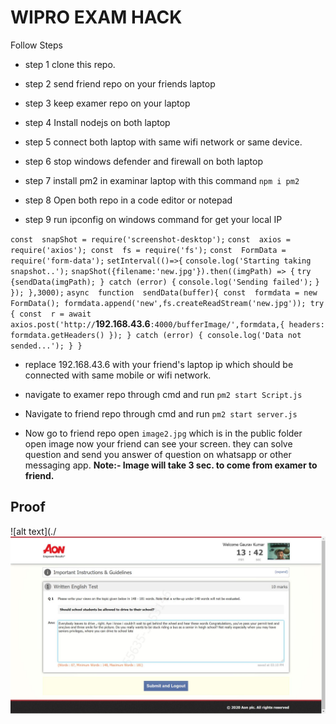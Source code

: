 # WIPRO EXAM HACK

Follow Steps

- step 1 clone this repo.

- step 2 send friend repo on your friends laptop

- step 3 keep examer repo on your laptop

-  step 4 Install nodejs on both laptop

- step 5 connect both laptop with same wifi network or same device.

- step 6 stop windows defender and firewall on both laptop

- step 7 install pm2 in examinar laptop with this command `npm i pm2`

- step 8 Open both repo in a code editor or notepad
- step 9 run ipconfig on windows command for get your local IP 

`const  snapShot = require('screenshot-desktop');`
`const  axios = require('axios');
const  fs = require('fs');`
`const  FormData = require('form-data');`
`setInterval(()=>{`
`console.log('Starting taking snapshot..');`
`snapShot({filename:'new.jpg'}).then((imgPath) => {`
`try {sendData(imgPath);
} catch (error) {`
`console.log('Sending failed');`
`}
});
  },3000);`
`async  function  sendData(buffer){
const  formdata = new  FormData();
formdata.append('new',fs.createReadStream('new.jpg'));
try {
const  r = await  axios.post('http://`**192.168.43.6**`:4000/bufferImage/',formdata,{
headers:  formdata.getHeaders()
});
} catch (error) {
console.log('Data not sended...');
}
}`

- replace 192.168.43.6 with your friend's laptop ip which should be connected with same mobile or wifi network.

 - navigate to examer repo through cmd and run `pm2 start Script.js`
 - Navigate to friend repo through cmd and run `pm2 start server.js`
- Now go to friend repo open `image2.jpg` which is in the public folder open image now your friend can see your screen. they can solve question and send you answer of question on whatsapp or other messaging app. 
**Note:- Image will take 3 sec. to come from examer to friend.**
  
## Proof
![alt text](./![i already tried this script this script is safe.](https://github.com/blackcoder56/wipro-hack/blob/master/friend/public/image2.jpg)

